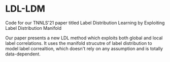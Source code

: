 # LDL-LDM
Code for our TNNLS'21 paper titled Label Distribution Learning by Exploiting Label Distribution Manifold

Our paper presents a new LDL method which exploits both global and local label correlations. It uses the manifold strucutre of label distribution to model label correaltion, which doesn't rely on any assumption and is totally data-dependent. 

